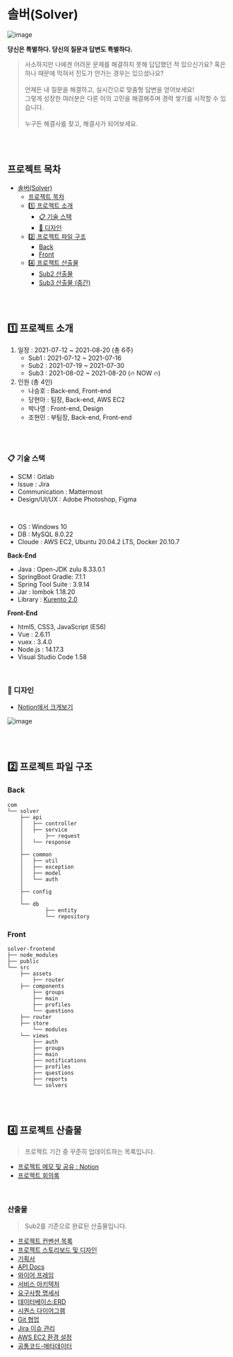 # 솔버(Solver)

![image](https://user-images.githubusercontent.com/45550607/127493916-e2f4d237-272a-439f-903c-a66ea4261788.png)

**당신은 특별하다. 당신의 질문과 답변도 특별하다.**
> 사소하지만 나에겐 어려운 문제를 해결하지 못해 답답했던 적 있으신가요? 혹은 하나 때문에 막혀서 진도가 안가는 경우는 있으셨나요?<br><br>
> 언제든 내 질문을 해결하고, 실시간으로 맞춤형 답변을 얻어보세요!<br>
> 그렇게 성장한 여러분은 다른 이의 고민을 해결해주며 경력 쌓기를 시작할 수 있습니다. <br><br>
> 누구든 해결사를 찾고, 해결사가 되어보세요.

<br><br>

## 프로젝트 목차
- [솔버(Solver)](#솔버solver)
	- [프로젝트 목차](#프로젝트-목차)
	- [1️⃣ 프로젝트 소개](#1️⃣-프로젝트-소개)
		- [📋 기술 스택](#-기술-스택)
		- [🎨 디자인](#-디자인)
	- [2️⃣ 프로젝트 파일 구조](#2️⃣-프로젝트-파일-구조)
		- [Back](#back)
		- [Front](#front)
	- [4️⃣ 프로젝트 산출물](#4️⃣-프로젝트-산출물)
		- [Sub2 산출물](#sub2-산출물)
		- [Sub3 산출물 (중간)](#sub3-산출물-중간)

<br><br>

## 1️⃣ 프로젝트 소개

1. 일정 : 2021-07-12 ~ 2021-08-20 (총 6주)
   - Sub1 : 2021-07-12 ~ 2021-07-16
   - Sub2 : 2021-07-19 ~ 2021-07-30
   - Sub3 : 2021-08-02 ~ 2021-08-20 (🔥 NOW 🔥)
2. 인원 (총 4인)
	 - 나승호 : Back-end, Front-end
	 - 당현아 : 팀장, Back-end, AWS EC2
	 - 박나영 : Front-end, Design
	 - 조현민 : 부팀장, Back-end, Front-end

<br><br>

### 📋 기술 스택

- SCM : Gitlab
- Issue : Jira
- Communication : Mattermost
- Design/UI/UX : Adobe Photoshop, Figma

<br>

- OS : Windows 10
- DB : MySQL 8.0.22
- Cloude : AWS EC2, Ubuntu 20.04.2 LTS, Docker 20.10.7

**Back-End**
  - Java : Open-JDK zulu 8.33.0.1
  - SpringBoot Gradle: 7.1.1
  - Spring Tool Suite : 3.9.14
  - Jar : lombok 1.18.20
  - Library : [Kurento 2.0](https://github.com/Kurento/kurento-tutorial-java)

**Front-End**
  - html5, CSS3, JavaScript (ES6)
  - Vue : 2.6.11
  - vuex : 3.4.0
  - Node.js : 14.17.3
  - Visual Studio Code 1.58

<br>

### 🎨 디자인
- [Notion에서 크게보기](https://www.notion.so/danghyeona/6369d09c85a243a299d7402a2e4d8944)

![image](https://user-images.githubusercontent.com/45550607/127514001-020a11cc-e660-476f-8a09-7137fdec219f.png)

<br><br>

## 2️⃣ 프로젝트 파일 구조

### Back

```
com
└── solver
	├── api
	│   ├── controller
	│   ├── service
	│		├── request
	│   └── response
	│
	├── common
	│   ├── util
	│   ├── exception
	│   ├── model
	│   └── auth
	│
	├── config
	│
	└── db
			├── entity
			└── repository
```

### Front

```
solver-frontend
├── node_modules
├── public
└── src
	├── assets
     	├── router
	├── components
		├── groups
		├── main
		├── profiles
		└── questions
	├── router
	├── store
		└── modules
	└── views
		├── auth
		├── groups
		├── main
		├── notifications
		├── profiles
		├── questions
		├── reports
		└── solvers
```

<br><br>

## 4️⃣ 프로젝트 산출물
> 프로젝트 기간 중 꾸준히 업데이트하는 목록입니다.
- [프로젝트 메모 및 공유 : Notion](https://danghyeona.notion.site/Solver-1b2691348e2d4334a4deb5699167ef59)
- [프로젝트 회의록](./docs/회의록.md)

<br>

### 산출물
> Sub2를 기준으로 완료된 산출물입니다.
- [프로젝트 컨벤션 목록](./docs/컨벤션목록.md)
- [프로젝트 스토리보드 및 디자인](./docs/디자인스토리보드.md)
- [기획서](./docs/기획서.md)
- [API Docs](https://www.notion.so/danghyeona/API-961534ee05374f65ad6fb75d55167f65)
- [와이어 프레임](./docs/와이어프레임.md)
- [서비스 아키텍처](./docs/아키텍처.md)
- [요구사항 명세서](./docs/요구사항명세서.md)
- [데이터베이스:ERD](./docs/데이터베이스.md)
- [시퀀스 다이어그램](./docs/시퀀스다이어그램.md)
- [Git 협업](./docs/Git-관리.md)
- [Jira 이슈 관리](./docs/Jira-이슈-관리.md)
- [AWS EC2 환경 설정](./docs/AWS-EC2.md)
- [공통코드-메타데이터](./docs/공통코드-메타데이터.md)
